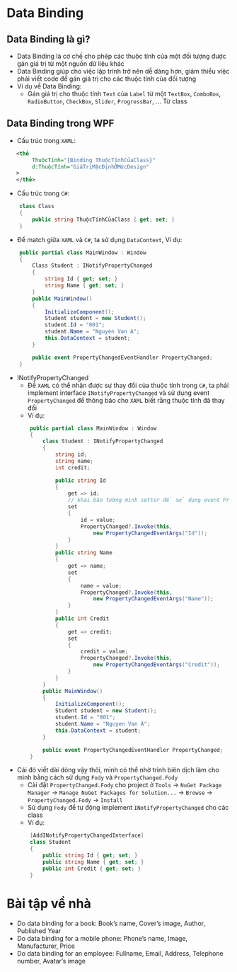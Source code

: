 # Data Binding

## Data Binding là gì?
- Data Binding là cơ chế cho phép các thuộc tính của một đối tượng được gán giá trị từ một nguồn dữ liệu khác
- Data Binding giúp cho việc lập trình trở nên dễ dàng hơn, giảm thiểu việc phải viết code để gán giá trị cho các thuộc tính của đối tượng
- Ví dụ về Data Binding:
    - Gán giá trị cho thuộc tính `Text` của `Label` từ một `TextBox`, `ComboBox`, `RadioButton`, `CheckBox`,  `Slider`, `ProgressBar`, ... Từ class

## Data Binding trong WPF
- Cấu trúc trong `XAML`:
```xml
   <thẻ
        ThuộcTính="{Binding ThuộcTínhCủaClass}"
        d:ThuộcTính="GiáTrịMặcĐịnhỞMứcDesign"
   >
   </thẻ>

```

- Cấu trúc trong `C#`:
```csharp
    class Class
    {
        public string ThuộcTínhCủaClass { get; set; }
    }
```

- Để match giữa `XAML` và `C#`, ta sử dụng `DataContext`, Ví dụ:
```csharp
    public partial class MainWindow : Window
    {
        Class Student : INotifyPropertyChanged
        {
            string Id { get; set; }
            string Name { get; set; }
        }
        public MainWindow()
        {
            InitializeComponent();
            Student student = new Student();
            student.Id = "001";
            student.Name = "Nguyen Van A";
            this.DataContext = student;
        }

        public event PropertyChangedEventHandler PropertyChanged;
    }
```

- INotifyPropertyChanged
    - Để `XAML` có thể nhận được sự thay đổi của thuộc tính trong `C#`, ta phải implement interface `INotifyPropertyChanged` và sử dụng event `PropertyChanged` để thông báo cho `XAML` biết rằng thuộc tính đã thay đổi
    - Ví dụ:
    ```csharp
        public partial class MainWindow : Window
        {
            class Student : INotifyPropertyChanged
            {
                string id;
                string name;
                int credit;

                public string Id
                {
                    get => id;
                    // khai báo tường minh setter để sử dụng event PropertyChanged
                    set
                    {
                        id = value;
                        PropertyChanged?.Invoke(this, 
                            new PropertyChangedEventArgs("Id"));
                    }
                }
                public string Name
                {
                    get => name;
                    set
                    {
                        name = value;
                        PropertyChanged?.Invoke(this, 
                            new PropertyChangedEventArgs("Name"));
                    }
                }
                public int Credit
                {
                    get => credit;
                    set
                    {
                        credit = value;
                        PropertyChanged?.Invoke(this, 
                            new PropertyChangedEventArgs("Credit"));
                    }
                }
            }
            public MainWindow()
            {
                InitializeComponent();
                Student student = new Student();
                student.Id = "001";
                student.Name = "Nguyen Van A";
                this.DataContext = student;
            }

            public event PropertyChangedEventHandler PropertyChanged;
        }
    ```
- Cái đó viết dài dòng vậy thôi, mình có thể nhờ trình biên dịch làm cho mình bằng cách sử dụng `Fody` và `PropertyChanged.Fody`
    - Cài đặt `PropertyChanged.Fody` cho project ở `Tools` &rarr; `NuGet Package Manager` &rarr; `Manage NuGet Packages for Solution...` &rarr; `Browse` &rarr; `PropertyChanged.Fody` &rarr; `Install`
    - Sử dụng `Fody` để tự động implement `INotifyPropertyChanged` cho các class
    - Ví dụ:
    ```csharp
        [AddINotifyPropertyChangedInterface]
        class Student
        {
            public string Id { get; set; }
            public string Name { get; set; }
            public int Credit { get; set; }
        }
    ```


# Bài tập về nhà
- Do data binding for a book: Book’s name, Cover’s image, Author, Published Year
- Do data binding for a mobile phone: Phone’s name, Image, Manufacturer, Price
- Do data binding for an employee: Fullname, Email, Address, Telephone number, Avatar’s image